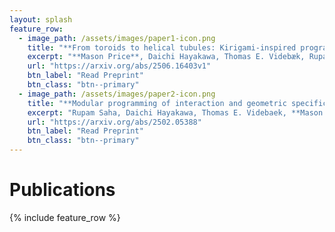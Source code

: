 ```yaml
---
layout: splash
feature_row:
  - image_path: /assets/images/paper1-icon.png
    title: "**From toroids to helical tubules: Kirigami-inspired programmable assembly of two-periodic curved crystals**"
    excerpt: "**Mason Price**, Daichi Hayakawa, Thomas E. Videbæk, Rupam Saha, Botond Tyukodi, Michael F. Hagan, Seth Fraden, Gregory M. Grason, W. Benjamin Rogers"
    url: "https://arxiv.org/abs/2506.16403v1"
    btn_label: "Read Preprint"
    btn_class: "btn--primary"
  - image_path: /assets/images/paper2-icon.png
    title: "**Modular programming of interaction and geometric specificity enables assembly of complex DNA origami nanostructures**"
    excerpt: "Rupam Saha, Daichi Hayakawa, Thomas E. Videbaek, **Mason Price**, Wei-Shao Wei, Juanita Pombo, Daniel Duke, Gaurav Arya, Gregory M. Grason, W. Benjamin Rogers, Seth Fraden"
    url: "https://arxiv.org/abs/2502.05388"
    btn_label: "Read Preprint"
    btn_class: "btn--primary"
---
```


# Publications

{% include feature_row %}
